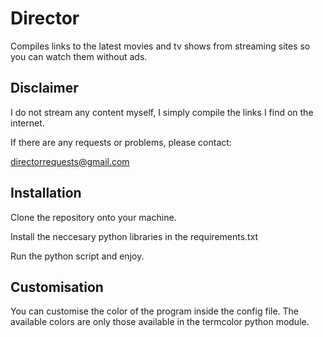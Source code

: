 # Director

Compiles links to the latest movies and tv shows from streaming sites so you can watch them without ads.

## Disclaimer

I do not stream any content myself, I simply compile the links I find on the internet.

If there are any requests or problems, please contact:

directorrequests@gmail.com

## Installation

Clone the repository onto your machine.

Install the neccesary python libraries in the requirements.txt

Run the python script and enjoy.

## Customisation

You can customise the color of the program inside the config file. The available colors are only those available in the termcolor python module.
